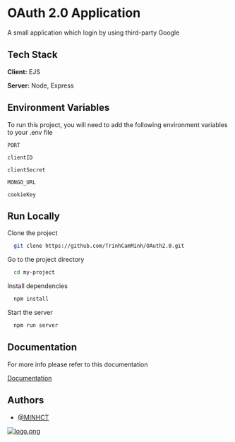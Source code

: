 
# OAuth 2.0 Application 

A small application which login by using third-party Google



## Tech Stack

**Client:** EJS

**Server:** Node, Express


## Environment Variables

To run this project, you will need to add the following environment variables to your .env file

`PORT`

`clientID`

`clientSecret`

`MONGO_URL`

`cookieKey`




## Run Locally

Clone the project

```bash
  git clone https://github.com/TrinhCamMinh/OAuth2.0.git
```

Go to the project directory

```bash
  cd my-project
```

Install dependencies

```bash
  npm install
```

Start the server

```bash
  npm run server
```


## Documentation

For more info please refer to this documentation

[Documentation](https://www.passportjs.org/)


## Authors

- [@MINHCT](https://github.com/trinhcamminh)


[![logo.png](https://i.postimg.cc/j5m7LHht/logo.png)](https://postimg.cc/MM0TLj4F)

